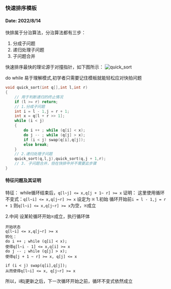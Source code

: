### 快速排序模板
#### Date: 2022/8/14

快排属于分治算法，分治算法都有三步：
1. 分成子问题
2. 递归处理子问题
3. 子问题合并

快速排序最快的理论源于对撞指针，如下图所示：
![quick_sort](https://user-images.githubusercontent.com/53635655/184581751-24171a6b-1a52-48aa-862d-47ad61d04d94.gif)

do while 易于理解模式,初学者只需要记住模板就能轻松应对快拍问题

```c++
void quick_sort(int q[],int l,int r)
{
	// 用于判断递归的终止情况
    if (l >= r) return;
    // 1.分成子问题
    int i = l - 1,j = r + 1;
    int x = q[l + r >> 1];
    while (i < j)
    {
        do i ++ ; while (q[i] < x);
        do j -- ; while (q[j] > x);
        if (i < j) swap(q[i],q[j]);
        else break;
    }
    // 2.递归处理子问题
    quick_sort(q,l,j),quick_sort(q,j + 1,r);
    // 3. 子问题合并，但在快排中并不需要此步骤
}
```

#### 特征问题及其证明
特征：
while循环结束后，`q[l~j] <= x,q[j + 1~ r] >= x`
证明：
这里使用循环不变式：`q[l~i] <= x,q[j~r] >= x` 设定为 `※`
1.初始
 循环开始前`i = l - 1,j = r + 1`
 则`q[l~i] <= x,q[j~r] >= x`为空，`※`成立

2.中间
 设某轮循环开始`※`成立，执行循环体
 ```
 开始状态
 q[l~i] <= x,q[j~r] >= x
 转化：
 do i ++ ; while (q[i] < x);
 使得q[l~i - 1] <= x,q[i] >= x
 do j -- ; while (q[j] > x);
 使得q[j + 1 ~ r] >= x, q[j] <= x
 
 if (i < j) swap(q[i],q[j]);
 从而使得q[l~i] <= x, q[j~r] >= x
 ```
 所以，i和j更新之后，下一次循环开始之前，循环不变式依然成立

 
